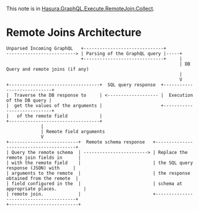 This note is in [Hasura.GraphQL.Execute.RemoteJoin.Collect](https://github.com/hasura/graphql-engine/blob/master/server/src-lib/Hasura/GraphQL/Execute/RemoteJoin/Collect.hs#L24).

# Remote Joins Architecture


    Unparsed Incoming GraphQL   +------------------------------+
    --------------------------> | Parsing of the GraphQL query |-----+
                                +------------------------------+     |
                                                                     | DB Query and remote joins (if any)
                                                                     |
                                                                     V
    +----------------------------------+  SQL query response  +----------------------------+
    |  Traverse the DB response to     | <------------------- |  Execution of the DB query |
    |  get the values of the arguments |                      +----------------------------+
    |   of the remote field            |
    +----------------------------------+
                 |
                 | Remote field arguments
                 V
    +--------------------------+  Remote schema response   +----------------------------------------+
    | Query the remote schema  | ------------------------> | Replace the remote join fields in      |
    | with the remote field    |                           | the SQL query response (JSON) with     |
    | arguments to the remote  |                           | the response obtained from the remote  |
    | field configured in the  |                           | schema at appropriate places.          |
    | remote join.             |                           +----------------------------------------+
    +--------------------------+

